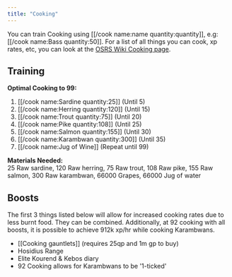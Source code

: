 ```yaml
---
title: "Cooking"
---
```


You can train Cooking using [[/cook name\:name quantity\:quantity]], e.g: [[/cook name\:Bass quantity\:50]]. For a list of all things you can cook, xp rates, etc, you can look at the [OSRS Wiki Cooking page](https://oldschool.runescape.wiki/w/Cooking).

## Training

**Optimal Cooking to 99:**

1. [[/cook name\:Sardine quantity\:25]] (Until 5)
1. [[/cook name\:Herring quantity\:120]] (Until 15)
1. [[/cook name\:Trout quantity\:75]] (Until 20)
1. [[/cook name\:Pike quantity\:108]] (Until 25)
1. [[/cook name\:Salmon quantity\:155]] (Until 30)
1. [[/cook name\:Karambwan quantity\:300]] (Until 35)
1. [[/cook name\:Jug of Wine]] (Repeat until 99)

**Materials Needed:**\
25 Raw sardine, 120 Raw herring, 75 Raw trout, 108 Raw pike, 155 Raw salmon, 300 Raw karambwan, 66000 Grapes, 66000 Jug of water

## Boosts

The first 3 things listed below will allow for increased cooking rates due to less burnt food. They can be combined. Additionally, at 92 cooking with all boosts, it is possible to achieve 912k xp/hr while cooking Karambwans.

- [[Cooking gauntlets]] (requires 25qp and 1m gp to buy)
- Hosidius Range
- Elite Kourend & Kebos diary
- 92 Cooking allows for Karambwans to be '1-ticked'
